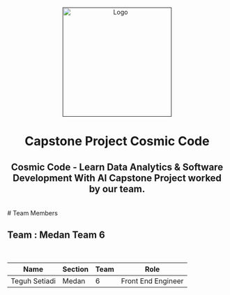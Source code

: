 <br />
<p align="center">
  <a href="">
    <img src="[logorevoU.png](https://static.vecteezy.com/system/resources/previews/008/362/666/non_2x/the-letter-c-logo-that-makes-up-the-cosmic-planet-vector.jpg)" width='250dp' alt="Logo" >
  </a>

  <h1 align="center">Capstone Project Cosmic Code</h1>
  <h2 align="center">
  Cosmic Code - Learn Data Analytics & Software Development With AI Capstone Project worked by our team.</h2> 
</p>
<br>
# Team Members

## Team  : Medan Team 6

<br>

| Name                            | Section     | Team        | Role                      |
| -----------------------------   | ----------- | ----------- | --------------------------|
| Teguh Setiadi                   | Medan       | 6           | Front End Engineer        |




<br>
